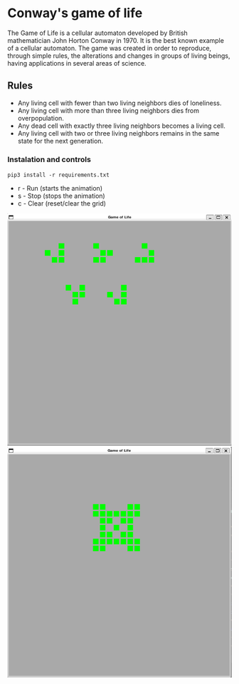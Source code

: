 # Conway's game of life
The Game of Life is a cellular automaton developed by British mathematician John Horton Conway in 1970. 
It is the best known example of a cellular automaton. 
The game was created in order to reproduce, through simple rules, the alterations and changes in groups of living beings, having applications in several areas of science.

## Rules
- Any living cell with fewer than two living neighbors dies of loneliness. 
- Any living cell with more than three living neighbors dies from overpopulation.  
- Any dead cell with exactly three living neighbors becomes a living cell. 
- Any living cell with two or three living neighbors remains in the same state for the next generation.

### Instalation and controls
```
pip3 install -r requirements.txt
```
- r - Run (starts the animation)
- s - Stop (stops the animation)
- c - Clear (reset/clear the grid)

![Glider](imgs/glider.png)
![Image](imgs/image.png)
